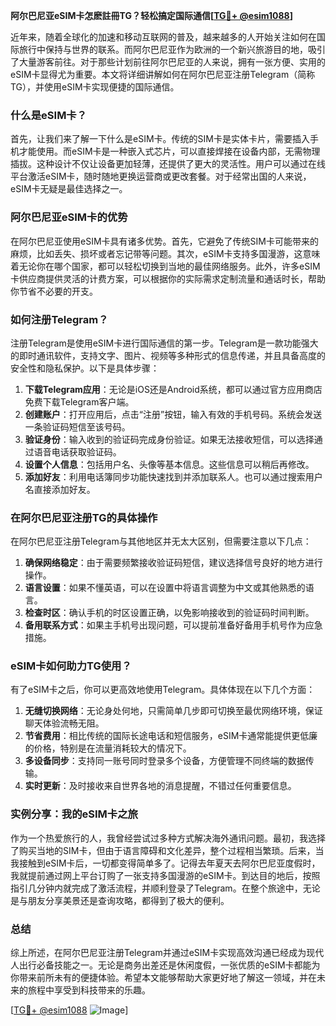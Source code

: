 **阿尔巴尼亚eSIM卡怎麽註冊TG？轻松搞定国际通信[[TG💪+ @esim1088](https://t.me/s/esim1088)]**

近年来，随着全球化的加速和移动互联网的普及，越来越多的人开始关注如何在国际旅行中保持与世界的联系。而阿尔巴尼亚作为欧洲的一个新兴旅游目的地，吸引了大量游客前往。对于那些计划前往阿尔巴尼亚的人来说，拥有一张方便、实用的eSIM卡显得尤为重要。本文将详细讲解如何在阿尔巴尼亚注册Telegram（简称TG），并使用eSIM卡实现便捷的国际通信。

### 什么是eSIM卡？

首先，让我们来了解一下什么是eSIM卡。传统的SIM卡是实体卡片，需要插入手机才能使用。而eSIM卡是一种嵌入式芯片，可以直接焊接在设备内部，无需物理插拔。这种设计不仅让设备更加轻薄，还提供了更大的灵活性。用户可以通过在线平台激活eSIM卡，随时随地更换运营商或更改套餐。对于经常出国的人来说，eSIM卡无疑是最佳选择之一。

### 阿尔巴尼亚eSIM卡的优势

在阿尔巴尼亚使用eSIM卡具有诸多优势。首先，它避免了传统SIM卡可能带来的麻烦，比如丢失、损坏或者忘记带等问题。其次，eSIM卡支持多国漫游，这意味着无论你在哪个国家，都可以轻松切换到当地的最佳网络服务。此外，许多eSIM卡供应商提供灵活的计费方案，可以根据你的实际需求定制流量和通话时长，帮助你节省不必要的开支。

### 如何注册Telegram？

注册Telegram是使用eSIM卡进行国际通信的第一步。Telegram是一款功能强大的即时通讯软件，支持文字、图片、视频等多种形式的信息传递，并且具备高度的安全性和隐私保护。以下是具体步骤：

1. **下载Telegram应用**：无论是iOS还是Android系统，都可以通过官方应用商店免费下载Telegram客户端。
2. **创建账户**：打开应用后，点击“注册”按钮，输入有效的手机号码。系统会发送一条验证码短信至该号码。
3. **验证身份**：输入收到的验证码完成身份验证。如果无法接收短信，可以选择通过语音电话获取验证码。
4. **设置个人信息**：包括用户名、头像等基本信息。这些信息可以稍后再修改。
5. **添加好友**：利用电话簿同步功能快速找到并添加联系人。也可以通过搜索用户名直接添加好友。

### 在阿尔巴尼亚注册TG的具体操作

在阿尔巴尼亚注册Telegram与其他地区并无太大区别，但需要注意以下几点：

1. **确保网络稳定**：由于需要频繁接收验证码短信，建议选择信号良好的地方进行操作。
2. **语言设置**：如果不懂英语，可以在设置中将语言调整为中文或其他熟悉的语言。
3. **检查时区**：确认手机的时区设置正确，以免影响接收到的验证码时间判断。
4. **备用联系方式**：如果主手机号出现问题，可以提前准备好备用手机号作为应急措施。

### eSIM卡如何助力TG使用？

有了eSIM卡之后，你可以更高效地使用Telegram。具体体现在以下几个方面：

1. **无缝切换网络**：无论身处何地，只需简单几步即可切换至最优网络环境，保证聊天体验流畅无阻。
2. **节省费用**：相比传统的国际长途电话和短信服务，eSIM卡通常能提供更低廉的价格，特别是在流量消耗较大的情况下。
3. **多设备同步**：支持同一账号同时登录多个设备，方便管理不同终端的数据传输。
4. **实时更新**：及时接收来自世界各地的消息提醒，不错过任何重要信息。

### 实例分享：我的eSIM卡之旅

作为一个热爱旅行的人，我曾经尝试过多种方式解决海外通讯问题。最初，我选择了购买当地的SIM卡，但由于语言障碍和文化差异，整个过程相当繁琐。后来，当我接触到eSIM卡后，一切都变得简单多了。记得去年夏天去阿尔巴尼亚度假时，我就提前通过网上平台订购了一张支持多国漫游的eSIM卡。到达目的地后，按照指引几分钟内就完成了激活流程，并顺利登录了Telegram。在整个旅途中，无论是与朋友分享美景还是查询攻略，都得到了极大的便利。

### 总结

综上所述，在阿尔巴尼亚注册Telegram并通过eSIM卡实现高效沟通已经成为现代人出行必备技能之一。无论是商务出差还是休闲度假，一张优质的eSIM卡都能为你带来前所未有的便捷体验。希望本文能够帮助大家更好地了解这一领域，并在未来的旅程中享受到科技带来的乐趣。

[[TG💪+ @esim1088](https://t.me/s/esim1088) ![Image](https://i.postimg.cc/4NQfJmqS/Snipaste-2025-05-13-00-14-12.png)]